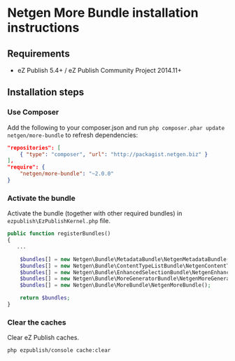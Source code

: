 Netgen More Bundle installation instructions
============================================

Requirements
------------

* eZ Publish 5.4+ / eZ Publish Community Project 2014.11+

Installation steps
------------------

### Use Composer

Add the following to your composer.json and run `php composer.phar update netgen/more-bundle` to refresh dependencies:

```json
"repositories": [
    { "type": "composer", "url": "http://packagist.netgen.biz" }
],
"require": {
    "netgen/more-bundle": "~2.0.0"
}
```

### Activate the bundle

Activate the bundle (together with other required bundles) in `ezpublish\EzPublishKernel.php` file.

```php
public function registerBundles()
{
   ...

    $bundles[] = new Netgen\Bundle\MetadataBundle\NetgenMetadataBundle();
    $bundles[] = new Netgen\Bundle\ContentTypeListBundle\NetgenContentTypeListBundle();
    $bundles[] = new Netgen\Bundle\EnhancedSelectionBundle\NetgenEnhancedSelectionBundle();
    $bundles[] = new Netgen\Bundle\MoreGeneratorBundle\NetgenMoreGeneratorBundle();
    $bundles[] = new Netgen\Bundle\MoreBundle\NetgenMoreBundle();

    return $bundles;
}
```

### Clear the caches

Clear eZ Publish caches.

```bash
php ezpublish/console cache:clear
```

